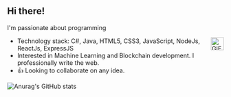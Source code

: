 ## Hi there!
<p> I'm passionate about programming </p>
<img style="margin-leftt:100px" align="right" alt="GIF" src="https://media.giphy.com/media/qgQUggAC3Pfv687qPC/giphy.gif" width="30vw" height="auto"/>

- Technology stack:  C#, Java, HTML5, CSS3, JavaScript, NodeJs, ReactJs, ExpressJS
- Interested in Machine Learning and Blockchain development. I professionally write the web.
- :+1: Looking to collaborate on any idea.

![Anurag's GitHub stats](https://github-readme-stats.vercel.app/api?username=stephen-ehiabhi&count_private=true)
